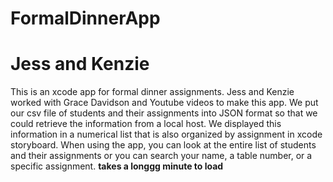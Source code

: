 # FormalDinnerApp
# Jess and Kenzie
This is an xcode app for formal dinner assignments.
Jess and Kenzie worked with Grace Davidson and Youtube videos to make this app.
We put our csv file of students and their assignments into JSON format so that we could retrieve the information from a local host.
We displayed this information in a numerical list that is also organized by assignment in xcode storyboard.
When using the app, you can look at the entire list of students and their assignments or you can search your name, a table number, or a specific assignment.
**takes a longgg minute to load**
